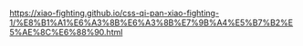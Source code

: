 https://xiao-fighting.github.io/css-qi-pan-xiao-fighting-1/%E8%B1%A1%E6%A3%8B%E6%A3%8B%E7%9B%A4%E5%B7%B2%E5%AE%8C%E6%88%90.html
